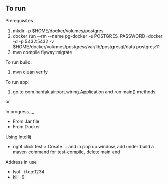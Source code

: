 ## To run

Prerequisites

1. mkdir -p $HOME/docker/volumes/postgres
2. docker run --rm --name pg-docker -e POSTGRES_PASSWORD=docker -d -p 5432:5432 -v $HOME/docker/volumes/postgres:/var/lib/postgresql/data  postgres:11
3. mvn compile flyway:migrate

To run build:

1. mvn clean verify

To run app:

1. go to com.hanfak.airport.wiring.Application and run main() methods

or

In progress,,,,
 - From Jar file
 - From Docker


Using Intellij

- right click test > Create ... and in pop up window, add under build a maven command for test-compile, delete main  and 

Address in use

- lsof -i tcp:1234
- kill -9 <PID>